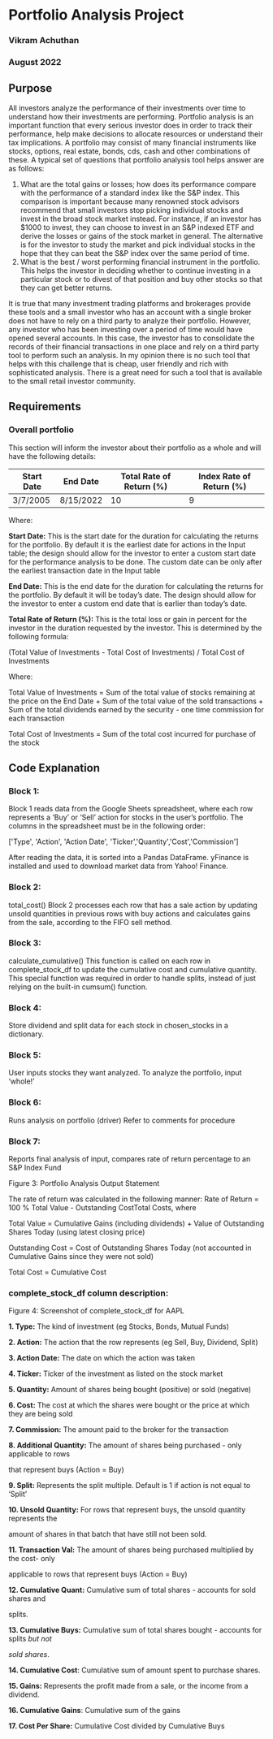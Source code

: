 # Portfolio Analysis Project
### Vikram Achuthan									
### August 2022

## Purpose
All investors analyze the performance of their investments over time to understand how their investments are performing.  Portfolio analysis is an important function that every serious investor does in order to track their performance, help make decisions to allocate resources or understand their tax implications. A portfolio may consist of many financial instruments like stocks, options, real estate, bonds, cds, cash and other combinations of these. A typical set of questions that portfolio analysis tool helps answer are as follows:

1. What are the total gains or losses; how does its performance compare with the performance of a standard index like the S&P index. This comparison is important because many renowned stock advisors recommend that small investors stop picking individual stocks and invest in the broad stock market instead. For instance, if an investor has $1000 to invest, they can choose to invest in an S&P indexed ETF and derive the losses or gains of the stock market in general. The alternative is for the investor to study the market and pick individual stocks in the hope that they can beat the S&P index over the same period of time.
2. What is the best / worst performing financial instrument in the portfolio. This helps the investor in deciding whether to continue investing in a particular stock or to divest of that position and buy other stocks so that they can get better returns.

It is true that many investment trading platforms and brokerages provide these tools and a small investor who has an account with a single broker does not have to rely on a third party to analyze their portfolio. However, any investor who has been investing over a period of time would have opened several accounts. In this case, the investor has to consolidate the records of their financial transactions in one place and rely on a third party tool to perform such an analysis. In my opinion there is no such tool that helps with this challenge that is cheap, user friendly and rich with sophisticated analysis. There is a great need for such a tool that is available to the small retail investor community.

## Requirements


### Overall portfolio

This section will inform the investor about their portfolio as a whole and will have the following details:

| Start Date| End Date | Total Rate of Return (%)|Index Rate of Return (%)|
| ----------- | ----------- | ----------- | ----------- |
| 3/7/2005| 8/15/2022 | 10| 9|


Where:

**Start Date:** This is the start date for the duration for calculating the returns for the portfolio. By default it is the earliest date for actions in the Input table; the design should allow for the investor to enter a custom start date for the performance analysis to be done. The custom date can be only after the earliest transaction date in the Input table

**End Date:** This is the end date for the duration for calculating the returns for the portfolio. By default it will be today’s date. The design should allow for the investor to enter a custom end date that is earlier than today’s date. 

**Total Rate of Return (%):** This is the total loss or gain in percent for the investor in the duration requested by the investor. This is determined by the following formula:

(Total Value of Investments - Total Cost of Investments) / Total Cost of Investments 

Where:

Total Value of Investments = Sum of the total value of stocks remaining at the price on the End Date + Sum of the total value of the sold transactions + Sum of the total dividends earned by the security - one time commission for each transaction

Total Cost of Investments = Sum of the total cost incurred for purchase of the stock








## Code Explanation

### Block 1:

Block 1 reads data from the Google Sheets spreadsheet, where each row represents a ‘Buy’ or ‘Sell’ action for stocks in the user’s portfolio. The columns in the spreadsheet must be in the following order: 

['Type', 'Action', 'Action Date', 'Ticker','Quantity','Cost','Commission']
 
After reading the data, it is sorted into a Pandas DataFrame. 
yFinance is installed and used to download market data from Yahoo! Finance.
 
### Block 2:
total_cost()
Block 2 processes each row that has a sale action by updating unsold quantities in previous rows with buy actions and calculates gains from the sale, according to the FIFO sell method. 

### Block 3:
calculate_cumulative()
This function is called on each row in complete_stock_df to update the cumulative cost and cumulative quantity. This special function was required in order to handle splits, instead of just relying on the built-in cumsum() function. 

### Block 4:
Store dividend and split data for each stock in chosen_stocks in a dictionary. 
 
### Block 5:
User inputs stocks they want analyzed. To analyze the portfolio, input ‘whole!’
 
### Block 6:
Runs analysis on portfolio (driver)
Refer to comments for procedure
 
### Block 7:
Reports final analysis of input, compares rate of return percentage to an S&P Index Fund

Figure 3: Portfolio Analysis Output Statement
 
The rate of return was calculated in the following manner:
Rate of Return = 100 %  Total Value - Outstanding CostTotal Costs, where 
 
Total Value = Cumulative Gains (including dividends) + Value of Outstanding Shares Today (using latest closing price) 
 
Outstanding Cost = Cost of Outstanding Shares Today (not accounted in Cumulative Gains since they were not sold)
 
Total Cost = Cumulative Cost
 
 
### complete_stock_df column description:

Figure 4: Screenshot of complete_stock_df for AAPL

**1. Type:** The kind of investment (eg Stocks, Bonds, Mutual Funds)

**2. Action:** The action that the row represents (eg Sell, Buy, Dividend, Split)

**3. Action Date:** The date on which the action was taken

**4. Ticker:** Ticker of the investment as listed on the stock market

**5. Quantity:** Amount of shares being bought (positive) or sold (negative)

**6. Cost:** The cost at which the shares were bought or the price at which they are being sold

**7. Commission:** The amount paid to the broker for the transaction

**8. Additional Quantity:** The amount of shares being purchased - only applicable to rows

that represent buys (Action = Buy)

**9. Split:** Represents the split multiple. Default is 1 if action is not equal to ‘Split’

**10. Unsold Quantity:** For rows that represent buys, the unsold quantity represents the

amount of shares in that batch that have still not been sold.

**11. Transaction Val:** The amount of shares being purchased multiplied by the cost- only

applicable to rows that represent buys (Action = Buy)

**12. Cumulative Quant:** Cumulative sum of total shares - accounts for sold shares and

splits.

**13. Cumulative Buys:** Cumulative sum of total shares bought - accounts for splits *but not*

*sold shares*.

**14. Cumulative Cost**: Cumulative sum of amount spent to purchase shares.

**15. Gains:** Represents the profit made from a sale, or the income from a dividend.

**16. Cumulative Gains**: Cumulative sum of the gains

**17. Cost Per Share:** Cumulative Cost divided by Cumulative Buys
